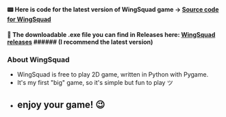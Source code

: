  


#### 📟 Here is code for the **latest version** of WingSquad game -> [Source code for WingSquad](https://github.com/VeselyMatej/WingSquad/blob/main/main.py)
#### 💾 The downloadable .exe file you can find in Releases **here**: [WingSquad releases](https://github.com/VeselyMatej/WingSquad/releases) ###### (I recommend the latest version)

### About WingSquad
- WingSquad is free to play 2D game, written in Python with Pygame.
- It's my first "big" game, so it's simple but fun to play ツ
- ## enjoy your game! 😉
